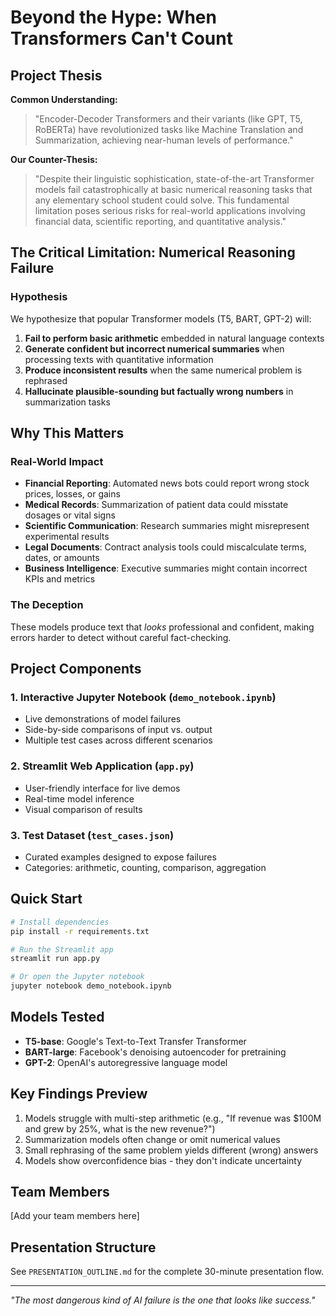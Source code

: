 # Beyond the Hype: When Transformers Can't Count

## Project Thesis

**Common Understanding:**

> "Encoder-Decoder Transformers and their variants (like GPT, T5, RoBERTa) have revolutionized tasks like Machine Translation and Summarization, achieving near-human levels of performance."

**Our Counter-Thesis:**

> "Despite their linguistic sophistication, state-of-the-art Transformer models fail catastrophically at basic numerical reasoning tasks that any elementary school student could solve. This fundamental limitation poses serious risks for real-world applications involving financial data, scientific reporting, and quantitative analysis."

## The Critical Limitation: Numerical Reasoning Failure

### Hypothesis

We hypothesize that popular Transformer models (T5, BART, GPT-2) will:

1. **Fail to perform basic arithmetic** embedded in natural language contexts
2. **Generate confident but incorrect numerical summaries** when processing texts with quantitative information
3. **Produce inconsistent results** when the same numerical problem is rephrased
4. **Hallucinate plausible-sounding but factually wrong numbers** in summarization tasks

## Why This Matters

### Real-World Impact

- **Financial Reporting**: Automated news bots could report wrong stock prices, losses, or gains
- **Medical Records**: Summarization of patient data could misstate dosages or vital signs
- **Scientific Communication**: Research summaries might misrepresent experimental results
- **Legal Documents**: Contract analysis tools could miscalculate terms, dates, or amounts
- **Business Intelligence**: Executive summaries might contain incorrect KPIs and metrics

### The Deception

These models produce text that _looks_ professional and confident, making errors harder to detect without careful fact-checking.

## Project Components

### 1. Interactive Jupyter Notebook (`demo_notebook.ipynb`)

- Live demonstrations of model failures
- Side-by-side comparisons of input vs. output
- Multiple test cases across different scenarios

### 2. Streamlit Web Application (`app.py`)

- User-friendly interface for live demos
- Real-time model inference
- Visual comparison of results

### 3. Test Dataset (`test_cases.json`)

- Curated examples designed to expose failures
- Categories: arithmetic, counting, comparison, aggregation

## Quick Start

```bash
# Install dependencies
pip install -r requirements.txt

# Run the Streamlit app
streamlit run app.py

# Or open the Jupyter notebook
jupyter notebook demo_notebook.ipynb
```

## Models Tested

- **T5-base**: Google's Text-to-Text Transfer Transformer
- **BART-large**: Facebook's denoising autoencoder for pretraining
- **GPT-2**: OpenAI's autoregressive language model

## Key Findings Preview

1. Models struggle with multi-step arithmetic (e.g., "If revenue was $100M and grew by 25%, what is the new revenue?")
2. Summarization models often change or omit numerical values
3. Small rephrasing of the same problem yields different (wrong) answers
4. Models show overconfidence bias - they don't indicate uncertainty

## Team Members

[Add your team members here]

## Presentation Structure

See `PRESENTATION_OUTLINE.md` for the complete 30-minute presentation flow.

---

_"The most dangerous kind of AI failure is the one that looks like success."_
